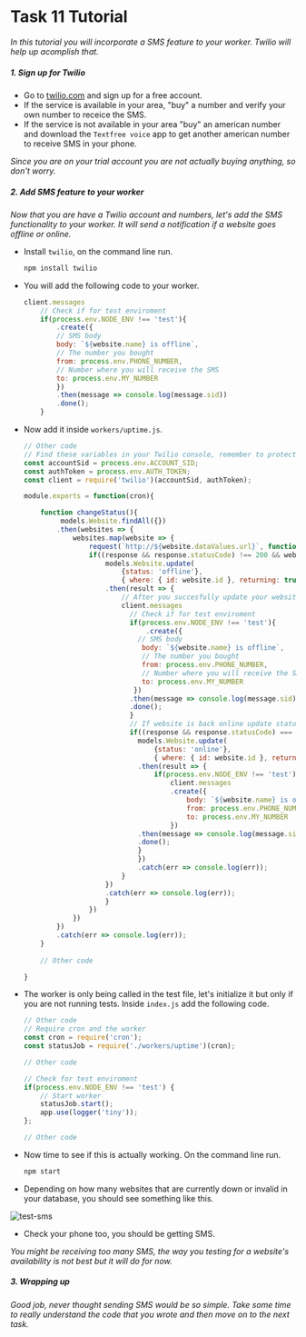 # Task 11 Tutorial
*In this tutorial you will incorporate a SMS feature to your worker. Twilio will help up acomplish that.*

##### 1. Sign up for Twilio
* Go to [twilio.com](https://www.twilio.com) and sign up for a free account.
* If the service is available in your area, "buy" a number and verify your own number to receice the SMS.
* If the service is not available in your area "buy" an american number and download the `Textfree voice` app to get another american number to receive SMS in your phone.

*Since you are on your trial account you are not actually buying anything, so don't worry.*

##### 2. Add SMS feature to your worker
*Now that you are have a Twilio account and numbers, let's add the SMS functionality to your worker. It will send a notification if a website goes offline or online.*

* Install `twilio`, on the command line run.
    ```bash
    npm install twilio
    ```
* You will add the following code to your worker.
    ```javascript
    client.messages
        // Check if for test enviroment
        if(process.env.NODE_ENV !== 'test'){
            .create({
            // SMS body
            body: `${website.name} is offline`,
            // The number you bought
            from: process.env.PHONE_NUMBER,
            // Number where you will receive the SMS
            to: process.env.MY_NUMBER
            })
            .then(message => console.log(message.sid))
            .done();
        }
    ```
* Now add it inside `workers/uptime.js`.
    ```javascript
    // Other code
    // Find these variables in your Twilio console, remember to protect them
    const accountSid = process.env.ACCOUNT_SID;
    const authToken = process.env.AUTH_TOKEN;
    const client = require('twilio')(accountSid, authToken);
    
    module.exports = function(cron){
    
        function changeStatus(){
             models.Website.findAll({})
            .then(websites => {
                websites.map(website => {
                    request(`http://${website.dataValues.url}`, function (error, response, body) {
                    if((response && response.statusCode) !== 200 && website.dataValues.status === 'online') {
                        models.Website.update(
                            {status: 'offline'},
                            { where: { id: website.id }, returning: true})
                        .then(result => {
                            // After you succesfully update your website, send an SMS
                            client.messages
                              // Check if for test enviroment
                              if(process.env.NODE_ENV !== 'test'){
                                  .create({
                                // SMS body
                                 body: `${website.name} is offline`,
                                 // The number you bought
                                 from: process.env.PHONE_NUMBER,
                                 // Number where you will receive the SMS
                                 to: process.env.MY_NUMBER
                               })
                              .then(message => console.log(message.sid))
                              .done();
                              }
                              // If website is back online update status
                              if((response && response.statusCode) === 200 && website.dataValues.status === 'offline') {
                                models.Website.update(
                                    {status: 'online'},
                                    { where: { id: website.id }, returning: true})
                                .then(result => {
                                    if(process.env.NODE_ENV !== 'test'){
                                        client.messages
                                        .create({
                                            body: `${website.name} is online`,
                                            from: process.env.PHONE_NUMBER,
                                            to: process.env.MY_NUMBER
                                        })
                                .then(message => console.log(message.sid))
                                .done();
                                }
                                })
                                .catch(err => console.log(err));
                            }
                        })
                        .catch(err => console.log(err));
                        }
                    })
                })
            })
            .catch(err => console.log(err));
        }
        
        // Other code
    
    }
    ```

* The worker is only being called in the test file, let's initialize it but only if you are not running tests. Inside `index.js` add the following code.
    ```javascript
    // Other code
    // Require cron and the worker
    const cron = require('cron');
    const statusJob = require('./workers/uptime')(cron);
    
    // Other code
    
    // Check for test enviroment
    if(process.env.NODE_ENV !== 'test') {
        // Start worker
        statusJob.start();
        app.use(logger('tiny'));
    };
    
    // Other code
    ```
    
* Now time to see if this is actually working. On the command line run.
    ```bash
    npm start
    ```
* Depending on how many websites that are currently down or invalid in your database, you should see something like this.

![test-sms](test-sms.png)

* Check your phone too, you should be getting SMS.

*You might be receiving too many SMS, the way you testing for a website's availability is not best but it will do for now.*

##### 3. Wrapping up
*Good job, never thought sending SMS would be so simple. Take some time to really understand the code that you wrote and then move on to the next task.*